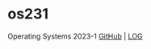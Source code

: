 # os231
Operating Systems 2023-1
[GitHub](https://github.com/PatrickAlexander10/os231) | [LOG](https://patrickalexander10.github.io/os231/TXT/mylog.txt)
